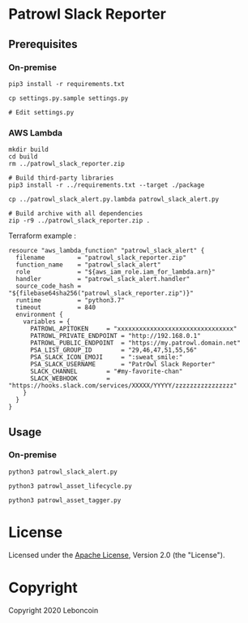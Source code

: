 # Patrowl Slack Reporter

## Prerequisites

### On-premise

```
pip3 install -r requirements.txt

cp settings.py.sample settings.py

# Edit settings.py
```

### AWS Lambda

```
mkdir build
cd build
rm ../patrowl_slack_reporter.zip

# Build third-party libraries
pip3 install -r ../requirements.txt --target ./package

cp ../patrowl_slack_alert.py.lambda patrowl_slack_alert.py

# Build archive with all dependencies
zip -r9 ../patrowl_slack_reporter.zip .
```

Terraform example :
```
resource "aws_lambda_function" "patrowl_slack_alert" {
  filename         = "patrowl_slack_reporter.zip"
  function_name    = "patrowl_slack_alert"
  role             = "${aws_iam_role.iam_for_lambda.arn}"
  handler          = "patrowl_slack_alert.handler"
  source_code_hash = "${filebase64sha256("patrowl_slack_reporter.zip")}"
  runtime          = "python3.7"
  timeout          = 840
  environment {
    variables = {
      PATROWL_APITOKEN     = "xxxxxxxxxxxxxxxxxxxxxxxxxxxxxxxx"
      PATROWL_PRIVATE_ENDPOINT = "http://192.168.0.1"
      PATROWL_PUBLIC_ENDPOINT  = "https://my.patrowl.domain.net"
      PSA_LIST_GROUP_ID        = "29,46,47,51,55,56"
      PSA_SLACK_ICON_EMOJI     = ":sweat_smile:"
      PSA_SLACK_USERNAME       = "PatrOwl Slack Reporter"
      SLACK_CHANNEL        = "#my-favorite-chan"
      SLACK_WEBHOOK        = "https://hooks.slack.com/services/XXXXX/YYYYY/zzzzzzzzzzzzzzzz"
    }
  }
}
```

## Usage

### On-premise

```
python3 patrowl_slack_alert.py

python3 patrowl_asset_lifecycle.py

python3 patrowl_asset_tagger.py
```

# License
Licensed under the [Apache License](https://github.com/leboncoin/patrowl-slack-reporter/blob/master/LICENSE), Version 2.0 (the "License").

# Copyright
Copyright 2020 Leboncoin
